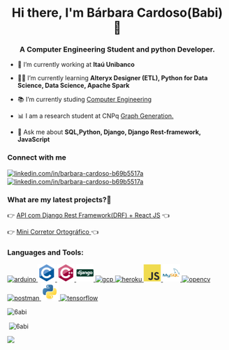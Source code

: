 <h1 align="center">Hi there, I'm Bárbara Cardoso(Babi) 👋</h1>
<h3 align="center">A Computer Engineering Student and python Developer.</h3>

- 🔭 I’m currently working at **Itaú Unibanco**

- 👨‍💻 I’m currently learning **Alteryx Designer (ETL), Python for Data Science, Data Science, Apache Spark**

- 📚 I’m currently studing [Computer Engineering](https://www.sp.senac.br/graduacao/curso/bacharelado/engenharia-de-computacao)

- 📊 I am a research student at CNPq [Graph Generation.](https://github.com/6abi/grafos)

- 💬 Ask me about **SQL,Python, Django, Django Rest-framework, JavaScript**


<h3 align="left">Connect with me</h3>
<p align="left">
<a href="https://www.linkedin.com/in/babi-cardoso/" target="_blank"><img align="center" src="https://img.shields.io/badge/LinkedIn-0077B5?style=for-the-badge&logo=linkedin&logoColor=white" alt="linkedin.com/in/barbara-cardoso-b69b5517a" height="40" width="110" /></a>
 <a href="mailto: 6abi.cardoso@gmail.com" target="_blank"><img align="center" src="https://img.shields.io/badge/Gmail-D14836?style=for-the-badge&logo=gmail&logoColor=white" alt="linkedin.com/in/barbara-cardoso-b69b5517a" height="40" width="110" /></a>
</p>



<h3 align="left">What are my latest projects?👀</h3>
<p align="left">
👉 <a href="https://github.com/6abi/rest-api-djando-quiz" target="_blank">API com Django Rest Framework(DRF) + React JS</a> 👈
</p>
<p align="left">
👉 <a href="https://github.com/6abi/corretor-ortografico-python" target="_blank">Mini Corretor Ortográfico </a> 👈
</p>

<h3 align="left">Languages and Tools:</h3>
<p align="left"> <a href="https://www.arduino.cc/" target="_blank"> <img src="https://cdn.worldvectorlogo.com/logos/arduino-1.svg" alt="arduino" width="40" height="40"/> </a> <a href="https://www.cprogramming.com/" target="_blank"> <img src="https://raw.githubusercontent.com/devicons/devicon/master/icons/c/c-original.svg" alt="c" width="40" height="40"/> </a> <a href="https://www.w3schools.com/cpp/" target="_blank"> <img src="https://raw.githubusercontent.com/devicons/devicon/master/icons/cplusplus/cplusplus-original.svg" alt="cplusplus" width="40" height="40"/> </a> <a href="https://www.djangoproject.com/" target="_blank"> <img src="https://raw.githubusercontent.com/devicons/devicon/master/icons/django/django-original.svg" alt="django" width="40" height="40"/> </a> <a href="https://cloud.google.com" target="_blank"> <img src="https://www.vectorlogo.zone/logos/google_cloud/google_cloud-icon.svg" alt="gcp" width="40" height="40"/> </a> <a href="https://heroku.com" target="_blank"> <img src="https://www.vectorlogo.zone/logos/heroku/heroku-icon.svg" alt="heroku" width="40" height="40"/> </a> <a href="https://developer.mozilla.org/en-US/docs/Web/JavaScript" target="_blank"> <img src="https://raw.githubusercontent.com/devicons/devicon/master/icons/javascript/javascript-original.svg" alt="javascript" width="40" height="40"/> </a> <a href="https://www.mysql.com/" target="_blank"> <img src="https://raw.githubusercontent.com/devicons/devicon/master/icons/mysql/mysql-original-wordmark.svg" alt="mysql" width="40" height="40"/> </a> <a href="https://opencv.org/" target="_blank"> <img src="https://www.vectorlogo.zone/logos/opencv/opencv-icon.svg" alt="opencv" width="40" height="40"/> </a> <a href="https://postman.com" target="_blank"> <img src="https://www.vectorlogo.zone/logos/getpostman/getpostman-icon.svg" alt="postman" width="40" height="40"/> </a> <a href="https://www.python.org" target="_blank"> <img src="https://raw.githubusercontent.com/devicons/devicon/master/icons/python/python-original.svg" alt="python" width="40" height="40"/> </a> <a href="https://www.tensorflow.org" target="_blank"> <img src="https://www.vectorlogo.zone/logos/tensorflow/tensorflow-icon.svg" alt="tensorflow" width="40" height="40"/> </a> </p>

<p><img align="center" src="https://github-readme-stats.vercel.app/api/top-langs?username=6abi&show_icons=true&theme=dark&title_color=2eda0b&text_color=ffffff&bg_color=181b51&locale=en&layout=compact" alt="6abi" /></p>

<p>&nbsp;<img align="center" src="https://github-readme-stats.vercel.app/api?username=6abi&show_icons=true&theme=dark&title_color=2eda0b&text_color=ffffff&bg_color=191853&locale=en" alt="6abi" /></p>

![](https://komarev.com/ghpvc/?username=6abi&color=brightgreen&style=plastic)
